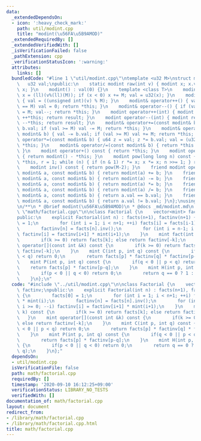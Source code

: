```yaml
---
data:
  _extendedDependsOn:
  - icon: ':heavy_check_mark:'
    path: util/modint.cpp
    title: "modint(\u56FA\u5B9AMOD)"
  _extendedRequiredBy: []
  _extendedVerifiedWith: []
  _isVerificationFailed: false
  _pathExtension: cpp
  _verificationStatusIcon: ':warning:'
  attributes:
    links: []
  bundledCode: "#line 1 \"util/modint.cpp\"\ntemplate <u32 M>\nstruct modint {\n \
    \   u32 val;\npublic:\n    static modint raw(int v) { modint x; x.val = v; return\
    \ x; }\n    modint() : val(0) {}\n    template <class T>\n    modint(T v) { ll\
    \ x = (ll)(v%(ll)(M)); if (x < 0) x += M; val = u32(x); }\n    modint(bool v)\
    \ { val = ((unsigned int)(v) % M); }\n    modint& operator++() { val++; if (val\
    \ == M) val = 0; return *this; }\n    modint& operator--() { if (val == 0) val\
    \ = M; val--; return *this; }\n    modint operator++(int) { modint result = *this;\
    \ ++*this; return result; }\n    modint operator--(int) { modint result = *this;\
    \ --*this; return result; }\n    modint& operator+=(const modint& b) { val +=\
    \ b.val; if (val >= M) val -= M; return *this; }\n    modint& operator-=(const\
    \ modint& b) { val -= b.val; if (val >= M) val += M; return *this; }\n    modint&\
    \ operator*=(const modint& b) { u64 z = val; z *= b.val; val = (u32)(z % M); return\
    \ *this; }\n    modint& operator/=(const modint& b) { return *this = *this * b.inv();\
    \ }\n    modint operator+() const { return *this; }\n    modint operator-() const\
    \ { return modint() - *this; }\n    modint pow(long long n) const { modint x =\
    \ *this, r = 1; while (n) { if (n & 1) r *= x; x *= x; n >>= 1; } return r; }\n\
    \    modint inv() const { return pow(M-2); }\n    friend modint operator+(const\
    \ modint& a, const modint& b) { return modint(a) += b; }\n    friend modint operator-(const\
    \ modint& a, const modint& b) { return modint(a) -= b; }\n    friend modint operator*(const\
    \ modint& a, const modint& b) { return modint(a) *= b; }\n    friend modint operator/(const\
    \ modint& a, const modint& b) { return modint(a) /= b; }\n    friend bool operator==(const\
    \ modint& a, const modint& b) { return a.val == b.val; }\n    friend bool operator!=(const\
    \ modint& a, const modint& b) { return a.val != b.val; }\n};\nusing mint = modint<MOD>;\n\
    \n/**\n * @brief modint(\u56FA\u5B9AMOD)\n * @docs _md/modint.md\n */\n#line 2\
    \ \"math/factorial.cpp\"\n\nclass Factorial {\n    vector<mint> facts, factinv;\n\
    public:\n    explicit Factorial(int n) : facts(n+1), factinv(n+1) {\n        facts[0]\
    \ = 1;\n        for (int i = 1; i < n+1; ++i) facts[i] = facts[i-1] * mint(i);\n\
    \        factinv[n] = facts[n].inv();\n        for (int i = n-1; i >= 0; --i)\
    \ factinv[i] = factinv[i+1] * mint(i+1);\n    }\n    mint fact(int k) const {\n\
    \        if(k >= 0) return facts[k]; else return factinv[-k];\n    }\n    mint\
    \ operator[](const int &k) const {\n        if(k >= 0) return facts[k]; else return\
    \ factinv[-k];\n    }\n    mint C(int p, int q) const {\n        if(q < 0 || p\
    \ < q) return 0;\n        return facts[p] * factinv[q] * factinv[p-q];\n    }\n\
    \    mint P(int p, int q) const {\n        if(q < 0 || p < q) return 0;\n    \
    \    return facts[p] * factinv[p-q];\n    }\n    mint H(int p, int q) const {\n\
    \        if(p < 0 || q < 0) return 0;\n        return q == 0 ? 1 : C(p+q-1, q);\n\
    \    }\n};\n"
  code: "#include \"../util/modint.cpp\"\n\nclass Factorial {\n    vector<mint> facts,\
    \ factinv;\npublic:\n    explicit Factorial(int n) : facts(n+1), factinv(n+1)\
    \ {\n        facts[0] = 1;\n        for (int i = 1; i < n+1; ++i) facts[i] = facts[i-1]\
    \ * mint(i);\n        factinv[n] = facts[n].inv();\n        for (int i = n-1;\
    \ i >= 0; --i) factinv[i] = factinv[i+1] * mint(i+1);\n    }\n    mint fact(int\
    \ k) const {\n        if(k >= 0) return facts[k]; else return factinv[-k];\n \
    \   }\n    mint operator[](const int &k) const {\n        if(k >= 0) return facts[k];\
    \ else return factinv[-k];\n    }\n    mint C(int p, int q) const {\n        if(q\
    \ < 0 || p < q) return 0;\n        return facts[p] * factinv[q] * factinv[p-q];\n\
    \    }\n    mint P(int p, int q) const {\n        if(q < 0 || p < q) return 0;\n\
    \        return facts[p] * factinv[p-q];\n    }\n    mint H(int p, int q) const\
    \ {\n        if(p < 0 || q < 0) return 0;\n        return q == 0 ? 1 : C(p+q-1,\
    \ q);\n    }\n};"
  dependsOn:
  - util/modint.cpp
  isVerificationFile: false
  path: math/factorial.cpp
  requiredBy: []
  timestamp: '2020-09-10 16:12:25+09:00'
  verificationStatus: LIBRARY_NO_TESTS
  verifiedWith: []
documentation_of: math/factorial.cpp
layout: document
redirect_from:
- /library/math/factorial.cpp
- /library/math/factorial.cpp.html
title: math/factorial.cpp
---
```

